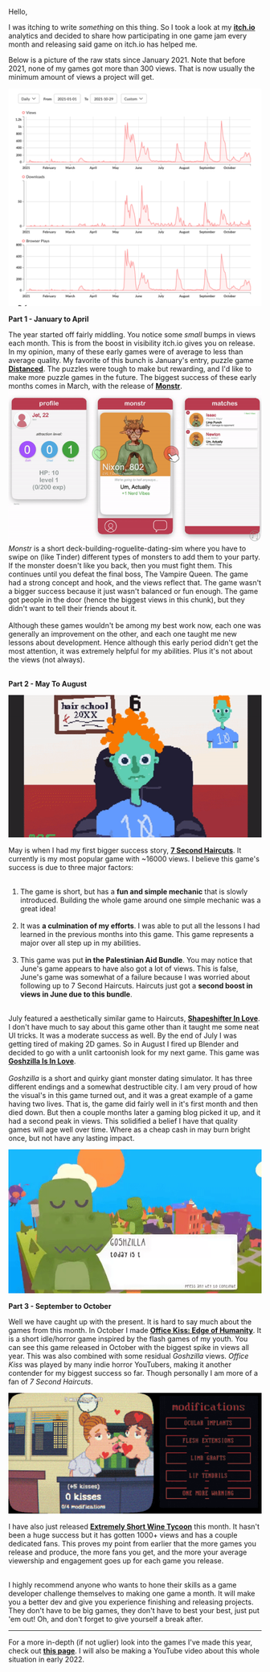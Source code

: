 Hello,

I was itching to write *something* on this thing. So I took a look at my **[itch.io](http://www.itch.io/simonjet)** analytics and decided to share how participating in one game jam every month and releasing said game on itch.io has helped me.

Below is a picture of the raw stats since January 2021. Note that before 2021, none of my games got more than 300 views. That is now usually the minimum amount of views a project will get.

![itch stats](../public/img/itchstats.png)

**Part 1 - January to April**

The year started off fairly middling. You notice some *small* bumps in views each month. This is from the boost in visibility itch.io gives you on release. In my opinion, many of these early games were of average to less than average quality. My favorite of this bunch is January's entry, puzzle game [**Distanced**](https://simonjet.itch.io/distanced). The puzzles were tough to make but rewarding, and I'd like to make more puzzle games in the future. The biggest success of these early months comes in March, with the release of [**Monstr**](https://simonjet.itch.io/monstr).<br>![monstr gif](../public/img/monstr.gif)<br>*Monstr* is a short deck-building-roguelite-dating-sim where you have to swipe on (like Tinder) different types of monsters to add them to your party. If the monster doesn't like you back, then you must fight them. This continues until you defeat the final boss, The Vampire Queen. The game had a strong concept and hook, and the views reflect that. The game wasn't a bigger success because it just wasn't balanced or fun enough. The game got people in the door (hence the biggest views in this chunk), but they didn't want to tell their friends about it.<br><br>Although these games wouldn't be among my best work now, each one was generally an improvement on the other, and each one taught me new lessons about development. Hence although this early period didn't get the most attention, it was extremely helpful for my abilities. Plus it's not about the views (not always). 
<br><br>

**Part 2 - May To August**

![7 second haircuts gif](../public/img/haircut.gif)

May is when I had my first bigger success story, [**7 Second Haircuts**](https://simonjet.itch.io/7-second-haircuts). It currently is my most popular game with ~16000 views. I believe this game's success is due to three major factors:<br><br>

1. The game is short, but has a **fun and simple mechanic** that is slowly introduced. Building the whole game around one simple mechanic was a great idea!<br><br>
2. It was **a culmination of my efforts**. I was able to put all the lessons I had learned in the previous months into this game. This game represents a major over all step up in my abilities.<br><br>
3. This game was put **in the Palestinian Aid Bundle**. You may notice that June's game appears to have also got a lot of views. This is false, June's game was somewhat of a failure because I was worried about following up to 7 Second Haircuts. Haircuts just got a **second boost in views in June due to this bundle**.<br><br>

July featured a aesthetically similar game to Haircuts, [**Shapeshifter In Love**](https://simonjet.itch.io/shapeshifter-in-love). I don't have much to say about this game other than it taught me some neat UI tricks. It was a moderate success as well. By the end of July I was getting tired of making 2D games. So in August I fired up Blender and decided to go with a unlit cartoonish look for my next game. This game was [**Goshzilla Is In Love**](https://simonjet.itch.io/goshzilla-is-in-love). 
<br><br>
*Goshzilla* is a short and quirky giant monster dating simulator. It has three different endings and a somewhat destructible city. I am very proud of how the visual's in this game turned out, and it was a great example of a game having two lives. That is, the game did fairly well in it's first month and then died down. But then a couple months later a gaming blog picked it up, and it had a second peak in views. This solidified a belief I have that quality games will age well over time. Where as a cheap cash in may burn bright once, but not have any lasting impact.<br>

![goshzilla gif](../public/img/goshzilla2.gif)
<br>

**Part 3 - September to October**

Well we have caught up with the present. It is hard to say much about the games from this month. In October I made [**Office Kiss: Edge of Humanity**](https://simonjet.itch.io/office-kiss-edge-of-humanity). It is a short idle/horror game inspired by the flash games of my youth. You can see this game released in October with the biggest spike in views all year. This was also combined with some residual *Goshzilla* views. *Office Kiss* was played by many indie horror YouTubers, making it another contender for my biggest success so far. Though personally I am more of a fan of *7 Second Haircuts*.

![office kiss gif](../public/img/officekiss.gif)


I have also just released [**Extremely Short Wine Tycoon**](https://simonjet.itch.io/extremely-short-wine-tycoon) this month. It hasn't been a huge success but it has gotten 1000+ views and has a couple dedicated fans. This proves my point from earlier that the more games you release and produce, the more fans you get, and the more your average viewership and engagement goes up for each game you release.<br><br>

I highly recommend anyone who wants to hone their skills as a game developer challenge themselves to making one game a month. It will make you a better dev and give you experience finishing and releasing projects. They don't have to be big games, they don't have to best your best, just put 'em out! Oh, and don't forget to give yourself a break after. 

---


For a more in-depth (if not uglier) look into the games I've made this year, check out [**this page**](http://www.jetsimon.com/2021). I will also be making a YouTube video about this whole situation in early 2022.